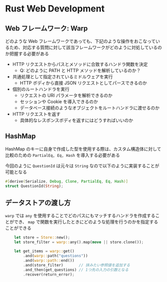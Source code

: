 # Rust Web Development

## Web フレームワーク: Warp

どのような Web フレームワークであっても、下記のような操作をおこなっているため、対応する質問に対して該当フレームワークがどのように対処しているのか把握する必要がある

- HTTP リクエストからパスとメソッドに合致するハンドラ関数を決定
  - Q: どのように PATH と HTTP メソッドを解析しているのか？
- 共通処理として指定されているミドルウェアを実行
  - HTTP ボディから直接 JSON リクエストとしてパースできるのか
- 個別のルートハンドラを実行
  - リクエストの URI パラメータを解析できるのか
  - セッションや Cookie を導入できるのか
  - データベース接続のようなオブジェクトをルートハンドラに渡せるのか
- HTTP リクエストを返す
  - 具体的なレスポンスボディを返すにはどうすればいいのか

## HashMap

HashMap のキーに自身で作成した型を使用する際は、カスタム構造体に対して比較のための `PartialEq, Eq, Hash` を導入する必要がある

今回のように `QuestionId` は元々は `String` なので以下のように実装することが可能となる

```rs
#[derive(Serialize, Debug, Clone, PartialEq, Eq, Hash)]
struct QuestionId(String);
```

## データストアの渡し方

`warp` では `any` を使用することでどのパスにもマッチするハンドラを作成することができ、 `map` で関数を実行したときにどのような処理を行うのかを指定することができる

```rust
    let store = Store::new();
    let store_filter = warp::any().map(move || store.clone());

    let get_items = warp::get()
        .and(warp::path("questions"))
        .and(warp::path::end())
        .and(store_filter)       // 挟みたい参照値を追加する
        .and_then(get_questions) // 1つ先の入力の引数となる
        .recover(return_error);
```
